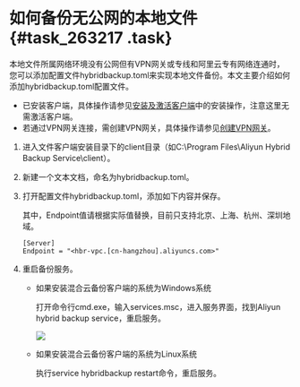 # 如何备份无公网的本地文件 {#task_263217 .task}

本地文件所属网络环境没有公网但有VPN网关或专线和阿里云专有网络连通时，您可以添加配置文件hybridbackup.toml来实现本地文件备份。本文主要介绍如何添加hybridbackup.toml配置文件。

-   已安装客户端，具体操作请参见[安装及激活客户端](../../../../cn.zh-CN/本地备份教程/文件备份/准备工作.md#section_g3t_wvd_qfb)中的安装操作，注意这里无需激活客户端。
-   若通过VPN网关连接，需创建VPN网关，具体操作请参见[创建VPN网关](../../../../cn.zh-CN/用户指南/管理VPN网关/创建VPN网关.md#)。

1.  进入文件客户端安装目录下的client目录（如C:\\Program Files\\Aliyun Hybrid Backup Service\\client）。
2.  新建一个文本文档，命名为hybridbackup.toml。
3.  打开配置文件hybridbackup.toml，添加如下内容并保存。 

    其中，Endpoint值请根据实际值替换，目前只支持北京、上海、杭州、深圳地域。

    ``` {#codeblock_ukz_ovg_tdr}
    [Server]
    Endpoint = "<hbr-vpc.[cn-hangzhou].aliyuncs.com>"
    ```

4.  重启备份服务。 
    -   如果安装混合云备份客户端的系统为Windows系统

        打开命令行cmd.exe，输入services.msc，进入服务界面，找到Aliyun hybrid backup service，重启服务。

        ![](http://static-aliyun-doc.oss-cn-hangzhou.aliyuncs.com/assets/img/217489/155773881646988_zh-CN.png)

    -   如果安装混合云备份客户端的系统为Linux系统

        执行service hybridbackup restart命令，重启服务。


